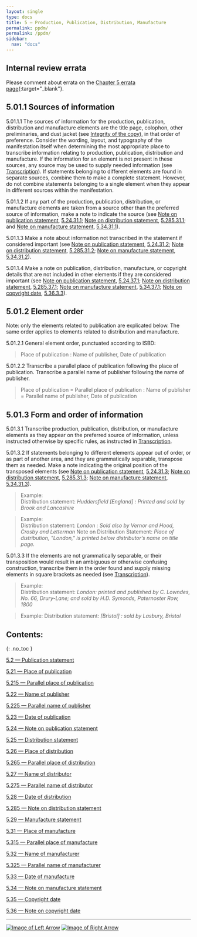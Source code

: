 ```yaml
---
layout: single
type: docs
title: 5 — Production, Publication, Distribution, Manufacture
permalink: ppdm/
permalink: /ppdm/
sidebar:
  nav: "docs"
---
```


## Internal review errata

Please comment about errata on the [Chapter 5 errata page](https://docs.google.com/document/d/14roAt0euvJ-x_AboSVoOcMhDLkXYSk35-btRO8xgKZI/edit#heading=h.m6orsy7q85pg){:target="_blank"}.

## 5.01.1 Sources of information

<a name="5.01.1.1">5.01.1.1</a> The sources of information for the production, publication, distribution and manufacture elements are the title page, colophon, other preliminaries, and dust jacket (see [Integrity of the copy](/DCRMR/introduction/#i018-integrity-of-the-copy)), in that order of preference. Consider the wording, layout, and typography of the manifestation itself when determining the most appropriate place to transcribe information relating to production,  publication, distribution and manufacture. If the information for an element is not present in these sources, any source may be used to supply needed information (see [Transcription](/DCRMR/general-rules/Transcription/)). If statements belonging to different elements are found in separate sources, combine them to make a complete statement.  However, do not combine statements belonging to a single element when they appear in different sources within the manifestation.

<a name="5.01.1.2">5.01.1.2</a> If any part of the production, publication, distribution, or manufacture elements are taken from a source other than the preferred source of information, make a note to indicate the source (see [Note on publication statement](/DCRMR/ppdm/Note-on-publication-statement/), [5.24.31.1](/DCRMR/ppdm/Note-on-publication-statement/#5.24.31.1); [Note on distribution statement](/DCRMR/ppdm/Note-on-distribution-statement/), [5.285.31.1](/DCRMR/ppdm/Note-on-distribution-statement/#5.285.31.1); and [Note on manufacture statement](/DCRMR/ppdm/Note-on-manufacture-statement/), [5.34.31.1](/DCRMR/ppdm/Note-on-manufacture-statement/#5.34.31.1)).

<a name="5.01.1.3">5.01.1.3</a> Make a note about information not transcribed in the statement if considered important (see [Note on publication statement](/DCRMR/ppdm/Note-on-publication-statement), [5.24.31.2](/DCRMR/ppdm/Note-on-publication-statement/#5.24.31.2); [Note on distribution statement](/DCRMR/ppdm/Note-on-distribution-statement/), [5.285.31.2](/DCRMR/ppdm/Note-on-distribution-statement/#5.285.31.2); [Note on manufacture statement](/DCRMR/ppdm/Note-on-manufacture-statement/), [5.34.31.2](/DCRMR/ppdm/Note-on-manufacture-statement/#5.34.31.2)).

<a name="5.01.1.4">5.01.1.4</a> Make a note on publication, distribution, manufacture, or copyright details that are not included in other elements if they are considered important (see [Note on publication statement](/DCRMR/ppdm/Note-on-publication-statement), [5.24.37.1](/DCRMR/ppdm/Note-on-publication-statement/#5.24.37.1); [Note on distribution statement](/DCRMR/ppdm/Note-on-distribution-statement/), [5.285.37.1](/DCRMR/ppdm/Note-on-distribution-statement/#5.285.37.1); [Note on manufacture statement](/DCRMR/ppdm/Note-on-manufacture-statement/), [5.34.37.1](/DCRMR/ppdm/Note-on-manufacture-statement/#5.34.37.1); [Note on copyright date](/DCRMR/ppdm/Note-on-copyright-date/), [5.36.3.3](/DCRMR/ppdm/Note-on-copyright-date/#5.36.3.3)).

## 5.01.2 Element order

Note: only the elements related to publication are explicated below. The same order applies to elements related to distribution and manufacture.

<a name="5.01.2.1">5.01.2.1</a> General element order, punctuated according to ISBD:

>Place of publication : Name of publisher, Date of publication

<a name="5.01.2.2">5.01.2.2</a> Transcribe a parallel place of publication following the place of publication. Transcribe a parallel name of publisher following the name of publisher.

> Place of publication = Parallel place of publication : Name of publisher = Parallel name of publisher, Date of publication

## 5.01.3 Form and order of information

<a name="5.01.3.1">5.01.3.1</a> Transcribe production, publication, distribution, or manufacture elements as they appear on the preferred source of information, unless instructed otherwise by specific rules, as instructed in [Transcription](/DCRMR/general-rules/Transcription/).

<a name="5.01.3.2">5.01.3.2</a> If statements belonging to different elements appear out of order, or as part of another area, and they are grammatically separable, transpose them as needed. Make a note indicating the original position of the transposed elements (see [Note on publication statement](/DCRMR/ppdm/Note-on-publication-statement/), [5.24.31.3](/DCRMR/ppdm/Note-on-publication-statement/#5.24.31.3); [Note on distribution statement](/DCRMR/ppdm/Note-on-distribution-statement/), [5.285.31.3](/DCRMR/ppdm/Note-on-distribution-statement/#5.285.31.3); [Note on manufacture statement](/DCRMR/ppdm/Note-on-manufacture-statement/), [5.34.31.3](/DCRMR/ppdm/Note-on-manufacture-statement/#5.34.31.3)). 

>Example:  
>Distribution statement: <CITE>Huddersfield [England] : Printed and sold by Brook and Lancashire <CITE>

>Example:  
>Distribution statement: <CITE>London : Sold also by Vernor and Hood, Crosby and Letterman</CITE>
>Note on Distribution Statement: <CITE>Place of distribution, "London," is printed below distributor’s name on title page.</CITE>

<a name="5.01.3.3">5.01.3.3</a> If the elements are not grammatically separable, or their transposition would result in an ambiguous or otherwise confusing construction, transcribe them in the order found and supply missing elements in square brackets as needed (see [Transcription](/DCRMR/general-rules/Transcription/)).

>Example:  
>Distribution statement: <CITE> London: printed and published by C. Lowndes, No. 66, Drury-Lane; and sold by H.D. Symonds, Paternoster Row, 1800</CITE>

>Example:
>Distribution statement: <CITE>[Bristol] : sold by Lasbury, Bristol</CITE>


## Contents:
{: .no_toc }

[5.2 — Publication statement](/DCRMR/ppdm/Publication-statement/)

[5.21 — Place of publication](/DCRMR/ppdm/Place-of-publication/)

[5.215 — Parallel place of publication](/DCRMR/ppdm/Parallel-place-of-publication/)

[5.22 — Name of publisher](/DCRMR/ppdm/Name-of-publisher/)

[5.225 — Parallel name of publisher](/DCRMR/ppdm/Parallel-name-of-publisher/)

[5.23 — Date of publication](/DCRMR/ppdm/Date-of-publication/)

[5.24 — Note on publication statement](/DCRMR/ppdm/Note-on-publication-statement/)

[5.25 — Distribution statement](/DCRMR/ppdm/Distribution-statement/)

[5.26 — Place of distribution](/DCRMR/ppdm/Place-of-distribution/)

[5.265 — Parallel place of distribution](/DCRMR/ppdm/Parallel-place-of-distribution/)

[5.27 — Name of distributor](/DCRMR/ppdm/Name-of-distributor/)

[5.275 — Parallel name of distributor](/DCRMR/ppdm/Parallel-name-of-distributor/)

[5.28 — Date of distribution](/DCRMR/ppdm/Date-of-distribution/)

[5.285 — Note on distribution statement](/DCRMR/ppdm/Note-on-distribution-statement/)

[5.29 — Manufacture statement](/DCRMR/ppdm/Manufacture-statement/)

[5.31 — Place of manufacture](/DCRMR/ppdm/Place-of-manufacture/)

[5.315 — Parallel place of manufacture](/DCRMR/ppdm/Parallel-place-of-manufacture/)

[5.32 — Name of manufacturer](/DCRMR/ppdm/Name-of-manufacturer/)

[5.325 — Parallel name of manufacturer](/DCRMR/ppdm/Parallel-name-of-manufacturer/)

[5.33 — Date of manufacture](/DCRMR/ppdm/Date-of-manufacture/)

[5.34 — Note on manufacture statement](/DCRMR/ppdm/Note-on-manufacture-statement/)

[5.35 — Copyright date](/DCRMR/ppdm/Copyright-date/)

[5.36 — Note on copyright date](/DCRMR/ppdm/Note-on-copyright-date/)

---

[![Image of Left Arrow](https://rbms-bsc.github.io/DCRMR/assets/pictures/navigation/Arrow_Left.png "4.21 — Details of cartographic content")](/DCRMR/mathematical-details/Details-of-cartographic-content/) [![Image of Right Arrow](https://rbms-bsc.github.io/DCRMR/assets/pictures/navigation/Arrow_Right.png "5.2 — Publication statement")](/DCRMR/ppdm/Publication-statement/)
